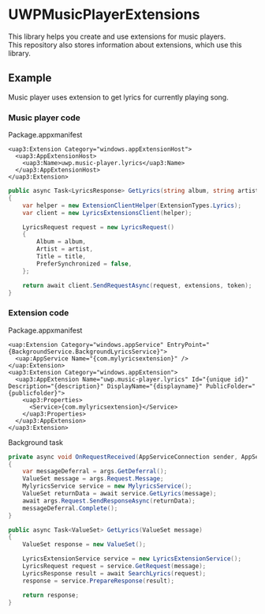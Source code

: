 # UWPMusicPlayerExtensions

This library helps you create and use extensions for music players.  
This repository also stores information about extensions, which use this library.

## Example

Music player uses extension to get lyrics for currently playing song.

### Music player code 

Package.appxmanifest
```xaml
<uap3:Extension Category="windows.appExtensionHost">
  <uap3:AppExtensionHost>
	<uap3:Name>uwp.music-player.lyrics</uap3:Name>
  </uap3:AppExtensionHost>
</uap3:Extension>
```
```c#
public async Task<LyricsResponse> GetLyrics(string album, string artist, string title, CancellationToken token)
{
	var helper = new ExtensionClientHelper(ExtensionTypes.Lyrics);
	var client = new LyricsExtensionsClient(helper);

	LyricsRequest request = new LyricsRequest()
	{
		Album = album,
		Artist = artist,
		Title = title,
		PreferSynchronized = false,
	};

	return await client.SendRequestAsync(request, extensions, token);
}
```

### Extension code 

Package.appxmanifest
```xaml
<uap:Extension Category="windows.appService" EntryPoint="{BackgroundService.BackgroundLyricsService}">
  <uap:AppService Name="{com.mylyricsextension}" />
</uap:Extension>
<uap3:Extension Category="windows.appExtension">
  <uap3:AppExtension Name="uwp.music-player.lyrics" Id="{unique id}" Description="{description}" DisplayName="{displayname}" PublicFolder="{publicfolder}">
	<uap3:Properties>
	  <Service>{com.mylyricsextension}</Service>
	</uap3:Properties>
  </uap3:AppExtension>
</uap3:Extension>
```

Background task
```c#
private async void OnRequestReceived(AppServiceConnection sender, AppServiceRequestReceivedEventArgs args)
{
	var messageDeferral = args.GetDeferral();
	ValueSet message = args.Request.Message;
	MylyricsService service = new MylyricsService();
	ValueSet returnData = await service.GetLyrics(message);
	await args.Request.SendResponseAsync(returnData);
	messageDeferral.Complete();
}
```
```c#
public async Task<ValueSet> GetLyrics(ValueSet message)
{
	ValueSet response = new ValueSet();

	LyricsExtensionService service = new LyricsExtensionService();
	LyricsRequest request = service.GetRequest(message);
	LyricsResponse result = await SearchLyrics(request);
	response = service.PrepareResponse(result);

	return response;
}
```		
